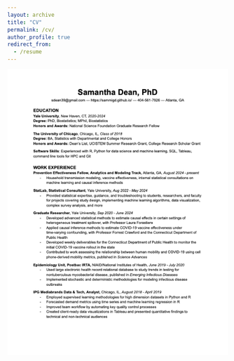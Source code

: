 ```yaml
---
layout: archive
title: "CV"
permalink: /cv/
author_profile: true
redirect_from:
  - /resume
---
```


![cv as of Dec 15 2024](./images/SamanthaDeanCV.12.15.2024.png)

